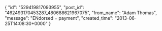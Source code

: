  {
   "id": "529419817093955",
   "post_id": "462493170453287_480688621967075",
   "from_name": "Adam Thomas",
   "message": "ENdorsed = payment",
   "created_time": "2013-06-25T14:08:30+0000"
 }
